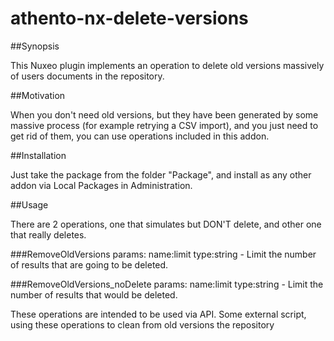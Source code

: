 # athento-nx-delete-versions

##Synopsis

This Nuxeo plugin implements an operation to delete old versions massively of users documents in the repository.

##Motivation

When you don't need old versions, but they have been generated by some massive process (for example retrying a CSV import), and you just need to get rid of them, you can use operations included in this addon.

##Installation

Just take the package from the folder "Package", and install as any other addon via Local Packages in Administration.

##Usage

There are 2 operations, one that simulates but DON'T delete, and other one that really deletes.

###RemoveOldVersions
params: name:limit type:string - Limit the number of results that are going to be deleted.

###RemoveOldVersions_noDelete
params: name:limit type:string - Limit the number of results that would be deleted.

These operations are intended to be used via API. Some external script, using these operations to clean from old versions the repository

